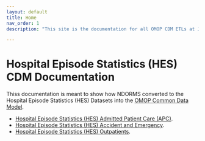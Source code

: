 ```yaml
---
layout: default
title: Home
nav_order: 1
description: "This site is the documentation for all OMOP CDM ETLs at Janssen Research & Development"

---
```


# Hospital Episode Statistics (HES) CDM Documentation

Thiss documentation is meant to show how NDORMS converted to the Hospital Episode Statistics (HES) Datasets into the [OMOP Common Data Model](https://ohdsi.github.io/CommonDataModel).

* [Hospital Episode Statistics (HES) Admitted Patient Care (APC)](https://oxford-pharmacoepi.github.io/etl_ndorms/docs/HES_APC).
* [Hospital Episode Statistics (HES) Accident and Emergency](https://oxford-pharmacoepi.github.io/etl_ndorms/docs/HES_AE).
* [Hospital Episode Statistics (HES) Outpatients](https://oxford-pharmacoepi.github.io/etl_ndorms/docs/HES_OP).
